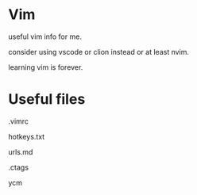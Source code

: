 
Vim 
===

useful vim info for me.

consider using vscode or clion instead or at least nvim.

learning vim is forever.

Useful files
===

.vimrc

hotkeys.txt

urls.md

.ctags

ycm
